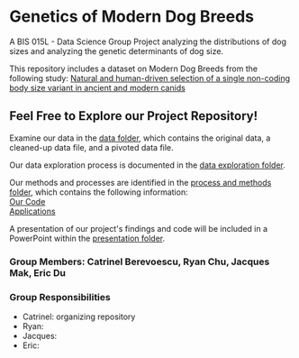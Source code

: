# Genetics of Modern Dog Breeds    

A BIS 015L - Data Science Group Project analyzing the distributions of dog sizes and analyzing the genetic determinants of dog size.   

This repository includes a dataset on Modern Dog Breeds from the following study: [Natural and human-driven selection of a single non-coding body size variant in ancient and modern canids](https://www.cell.com/current-biology/fulltext/S0960-9822(21)01723-1?_returnURL=https%3A%2F%2Flinkinghub.elsevier.com%2Fretrieve%2Fpii%2FS0960982221017231%3Fshowall%3Dtrue#supplementaryMaterial)  

## Feel Free to Explore our Project Repository!   

Examine our data in the [data folder](https://github.com/catjobe/BIS15W2024_group15/tree/main/data), which contains the original data, a cleaned-up data file, and a pivoted data file.   

Our data exploration process is documented in the [data exploration folder](https://github.com/catjobe/BIS15W2024_group15/tree/main/data_exploration).   

Our methods and processes are identified in the [process and methods folder](https://github.com/catjobe/BIS15W2024_group15/tree/main/process_and_methods), which contains the following information:      
[Our Code](https://github.com/catjobe/BIS15W2024_group15/tree/main/process_and_methods/code)   
[Applications](https://github.com/catjobe/BIS15W2024_group15/tree/main/process_and_methods/apps)    

A presentation of our project's findings and code will be included in a PowerPoint within the [presentation folder](https://github.com/catjobe/BIS15W2024_group15/tree/main/presentation).   

### Group Members: Catrinel Berevoescu, Ryan Chu, Jacques Mak, Eric Du      

### Group Responsibilities
- Catrinel: organizing repository
- Ryan: 
- Jacques: 
- Eric: 